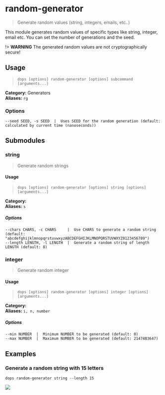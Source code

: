 # random-generator

> Generate random values (string, integers, emails, etc..)

This module generates random values of specific types like string, integer, email etc.
You can set the number of generations and the seed.

!> **WARNING**
The generated random values are not cryptographically secure!  

## Usage

> `dops [options] random-generator [options] subcommand [arguments...]`

**Category:** Generators  
**Aliases:** `rg`  

### Options
```flags
--seed SEED, -s SEED  |  Uses SEED for the random generation (default: calculated by current time (nanoseconds))  
```
## Submodules

### string

> Generate random strings



#### Usage

> `dops [options] random-generator [options] string [options] [arguments...]`

**Category:**   
**Aliases:** `s`  

##### Options
```flags
--chars CHARS, -c CHARS     |  Use CHARS to generate a random string (default: "abcdefghijklmnopqrstuvwxyzABCDEFGHIJKLMNOPQRSTUVWXYZ0123456789")  
--length LENGTH, -l LENGTH  |  Generate a random string of length LENGTH (default: 8)  
```
### integer

> Generate random integer



#### Usage

> `dops [options] random-generator [options] integer [options] [arguments...]`

**Category:**   
**Aliases:** `i, n, number`  

##### Options
```flags
--min NUMBER  |  Minimum NUMBER to be generated (default: 0)  
--max NUMBER  |  Maximum NUMBER to be generated (default: 2147483647)  
```
## Examples

### Generate a random string with 15 letters

```command
dops random-generator string --length 15
```
<img src="/_assets/example_svg/fIdqthCAqNEb.svg">

